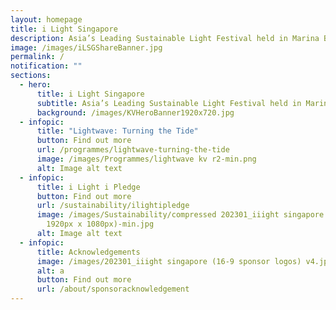 ```yaml
---
layout: homepage
title: i Light Singapore
description: Asia’s Leading Sustainable Light Festival held in Marina Bay
image: /images/iLSGShareBanner.jpg
permalink: /
notification: ""
sections:
  - hero:
      title: i Light Singapore
      subtitle: Asia’s Leading Sustainable Light Festival held in Marina Bay
      background: /images/KVHeroBanner1920x720.jpg
  - infopic:
      title: "Lightwave: Turning the Tide"
      button: Find out more
      url: /programmes/lightwave-turning-the-tide
      image: /images/Programmes/lightwave kv r2-min.png
      alt: Image alt text
  - infopic:
      title: i Light i Pledge
      button: Find out more
      url: /sustainability/ilightipledge
      image: /images/Sustainability/compressed 202301_iiight singapore (ilip banner -
        1920px x 1080px)-min.jpg
      alt: Image alt text
  - infopic:
      title: Acknowledgements
      image: /images/202301_iiight singapore (16-9 sponsor logos) v4.jpg
      alt: a
      button: Find out more
      url: /about/sponsoracknowledgement
---
```

